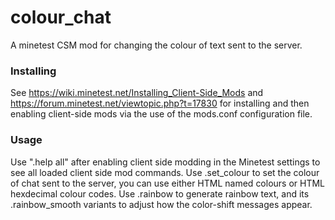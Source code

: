 # colour_chat
A minetest CSM mod for changing the colour of text sent to the server.

### Installing
See https://wiki.minetest.net/Installing_Client-Side_Mods and https://forum.minetest.net/viewtopic.php?t=17830 for installing and then enabling client-side mods via the use of the mods.conf configuration file.

### Usage
Use ".help all" after enabling client side modding in the Minetest settings to see all loaded client side mod commands.
Use .set_colour to set the colour of chat sent to the server, you can use either HTML named colours or HTML hexdecimal colour codes. 
Use .rainbow to generate rainbow text, and its .rainbow_smooth variants to adjust how the color-shift messages appear.
